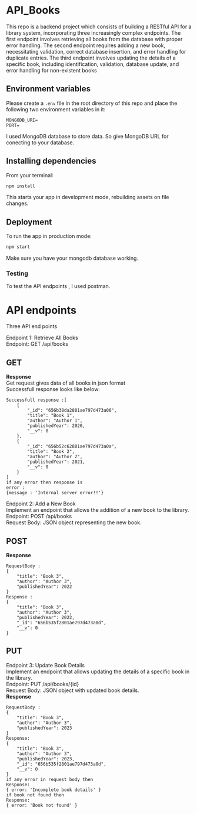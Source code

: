 # API_Books

This repo is a backend project which consists of building a RESTful API for a library system, incorporating three increasingly complex endpoints. The first endpoint involves retrieving all books from the database with proper error handling. The second endpoint requires adding a new book, necessitating validation, correct database insertion, and error handling for duplicate entries. The third endpoint involves updating the details of a specific book, including identification, validation, database update, and error handling for non-existent books
## Environment variables

Please create a `.env` file in the root directory of this repo and place the following two environment variables in it:

```
MONGODB_URI=
PORT=
```

I used MongoDB database to store data. So give MongoDB URL for conecting to your database.

## Installing dependencies

From your terminal:

```sh
npm install
```

This starts your app in development mode, rebuilding assets on file changes.

## Deployment


To run the app in production mode:

```sh
npm start
```
Make sure you have your mongodb database working.

### Testing
To test the API endpoints , I used postman.

# API endpoints

Three API end points</br>

Endpoint 1: Retrieve All Books </br>
Endpoint: GET /api/books</br>
## GET
**Response** </br>
Get request gives data of all books in json format</br>
Successfull response looks like below:
```
Successfull response :[
    {
        "_id": "656b38da2801ae797d473a06",
        "title": "Book 1",
        "author": "Author 1",
        "publishedYear": 2020,
        "__v": 0
    },
    {
        "_id": "656b52c62801ae797d473a0a",
        "title": "Book 2",
        "author": "Author 2",
        "publishedYear": 2021,
        "__v": 0
    }
]
if any error then response is
error :
{message : 'Internal server error!!'}
```
Endpoint 2: Add a New Book</br>
Implement an endpoint that allows the addition of a new book to the library.</br>
Endpoint: POST /api/books</br>
Request Body: JSON object representing the new book.</br>
## POST
**Response** 
```
RequestBody :
{
    "title": "Book 3",
    "author": "Author 3",
    "publishedYear": 2022
}
Response :
{
    "title": "Book 3",
    "author": "Author 3",
    "publishedYear": 2022,
    "_id": "656b535f2801ae797d473a0d",
    "__v": 0
}
```
## PUT
Endpoint 3: Update Book Details</br>
Implement an endpoint that allows updating the details of a specific book in the library.</br>
Endpoint: PUT /api/books/{id}</br>
Request Body: JSON object with updated book details.</br>
**Response**
```
RequestBody :
{
    "title": "Book 3",
    "author": "Author 3",
    "publishedYear": 2023
}
Response:
{
    "title": "Book 3",
    "author": "Author 3",
    "publishedYear": 2023,
    "_id": "656b535f2801ae797d473a0d",
    "__v": 0
}
if any error in request body then
Response:
{ error: 'Incomplete book details' }
if book not found then 
Response:
{ error: 'Book not found' }

```
